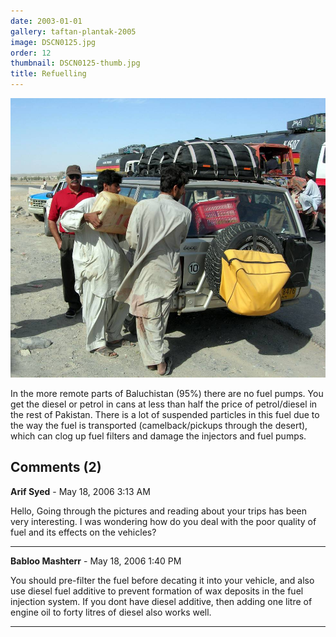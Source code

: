 ```yaml
---
date: 2003-01-01
gallery: taftan-plantak-2005
image: DSCN0125.jpg
order: 12
thumbnail: DSCN0125-thumb.jpg
title: Refuelling
---
```


![Refuelling](./DSCN0125.jpg)

In the more remote parts of Baluchistan (95%) there are no fuel pumps. You get the diesel or petrol in cans at less than half the price of petrol/diesel in the rest of Pakistan. There is a lot of suspended particles in this fuel due to the way the fuel is transported (camelback/pickups through the desert), which can clog up fuel filters and damage the injectors and fuel pumps.

<div id="comments">

## Comments (2)

**Arif Syed** - May 18, 2006  3:13 AM

Hello,
Going through the pictures and reading about your trips has been very interesting. I was wondering how do you deal with the poor quality of fuel and its effects on the vehicles?

---

**Babloo Mashterr** - May 18, 2006  1:40 PM

You should pre-filter the fuel before decating it into your vehicle, and also use diesel fuel additive to prevent formation of wax deposits in the fuel injection system. If you dont have diesel additive, then adding one litre of engine oil to forty litres of diesel also works well.

---

</div>